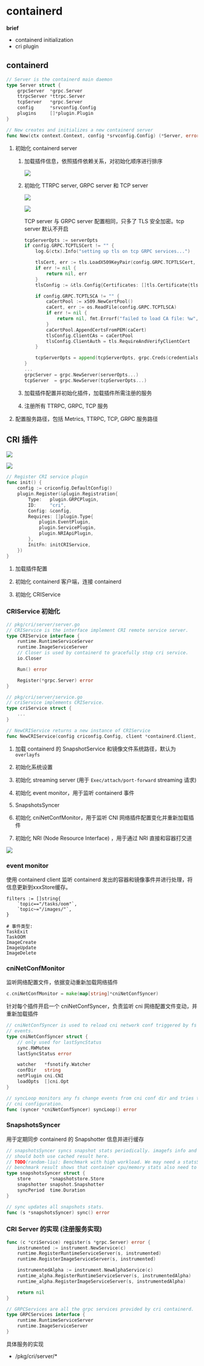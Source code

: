 # containerd

**brief**

- containerd initialization
- cri plugin

## containerd

```go
// Server is the containerd main daemon
type Server struct {
	grpcServer  *grpc.Server
	ttrpcServer *ttrpc.Server
	tcpServer   *grpc.Server
	config      *srvconfig.Config
	plugins     []*plugin.Plugin
}

// New creates and initializes a new containerd server
func New(ctx context.Context, config *srvconfig.Config) (*Server, error)
```

1. 初始化 containerd server

   1. 加载插件信息，依照插件依赖关系，对初始化顺序进行排序

      ![](./src/containerd-cri-init/containerd_plugins.png)

   2. 初始化 TTRPC server, GRPC server 和 TCP server

      ![](./src/containerd-cri-init/containerd_sockets.png)

      ![](./src/containerd-cri-init/address_config.png)

      TCP server 与 GRPC server 配置相同，只多了 TLS 安全加密。tcp server 默认不开启

      ```go
      tcpServerOpts := serverOpts
      if config.GRPC.TCPTLSCert != "" {
          log.G(ctx).Info("setting up tls on tcp GRPC services...")
      
          tlsCert, err := tls.LoadX509KeyPair(config.GRPC.TCPTLSCert, config.GRPC.TCPTLSKey)
          if err != nil {
              return nil, err
          }
          tlsConfig := &tls.Config{Certificates: []tls.Certificate{tlsCert}}
      
          if config.GRPC.TCPTLSCA != "" {
              caCertPool := x509.NewCertPool()
              caCert, err := os.ReadFile(config.GRPC.TCPTLSCA)
              if err != nil {
                  return nil, fmt.Errorf("failed to load CA file: %w", err)
              }
              caCertPool.AppendCertsFromPEM(caCert)
              tlsConfig.ClientCAs = caCertPool
              tlsConfig.ClientAuth = tls.RequireAndVerifyClientCert
          }
      
          tcpServerOpts = append(tcpServerOpts, grpc.Creds(credentials.NewTLS(tlsConfig)))
      }
      ...
      grpcServer = grpc.NewServer(serverOpts...)
      tcpServer  = grpc.NewServer(tcpServerOpts...)
      ```

   3. 加载插件配置并初始化插件，加载插件所需注册的服务

   4. 注册所有 TTRPC, GRPC, TCP 服务

2. 配置服务路径，包括 Metrics, TTRPC, TCP, GRPC 服务路径

## CRI 插件

![](./src/containerd-cri-init/cri_components.png)

![](./src/containerd-cri-init/containerd_init.png)

```go
// Register CRI service plugin
func init() {
	config := criconfig.DefaultConfig()
	plugin.Register(&plugin.Registration{
		Type:   plugin.GRPCPlugin,
		ID:     "cri",
		Config: &config,
		Requires: []plugin.Type{
			plugin.EventPlugin,
			plugin.ServicePlugin,
			plugin.NRIApiPlugin,
		},
		InitFn: initCRIService,
	})
}
```

1. 加载插件配置

2. 初始化 containerd 客户端，连接 containerd

3. 初始化 CRIService

### CRIService 初始化

```go
// pkg/cri/server/server.go
// CRIService is the interface implement CRI remote service server.
type CRIService interface {
	runtime.RuntimeServiceServer
	runtime.ImageServiceServer
	// Closer is used by containerd to gracefully stop cri service.
	io.Closer

	Run() error

	Register(*grpc.Server) error
}

// pkg/cri/server/service.go
// criService implements CRIService.
type criService struct {
    ...
}

// NewCRIService returns a new instance of CRIService
func NewCRIService(config criconfig.Config, client *containerd.Client, nri *nri.API) (CRIService, error)
```

1. 加载 containerd 的 SnapshotService 和镜像文件系统路径，默认为 `overlayfs`
2. 初始化系统设置
3. 初始化 streaming server (用于 `Exec/attach/port-forward` streaming 请求)

4. 初始化 event monitor，用于监听 containerd 事件
5. SnapshotsSyncer
6. 初始化 cniNetConfMonitor，用于监听 CNI 网络插件配置变化并重新加载插件
7. 初始化 NRI (Node Resource Interface) ，用于通过 NRI 直接和容器打交道

![](./src/containerd-cri-init/cri_routines.png)

### event monitor

使用 containerd client 监听 containerd 发出的容器和镜像事件并进行处理，将信息更新到xxxStore缓存。

```
filters := []string{
    `topic=="/tasks/oom"`,
    `topic~="/images/"`,
}

# 事件类型:
TaskExit
TaskOOM
ImageCreate
ImageUpdate
ImageDelete
```

### cniNetConfMonitor

监听网络配置文件，依据变动重新加载网络插件

```go
c.cniNetConfMonitor = make(map[string]*cniNetConfSyncer)
```

针对每个插件开启一个 cniNetConfSyncer，负责监听 cni 网络配置文件变动，并重新加载插件

```go
// cniNetConfSyncer is used to reload cni network conf triggered by fs change
// events.
type cniNetConfSyncer struct {
	// only used for lastSyncStatus
	sync.RWMutex
	lastSyncStatus error

	watcher   *fsnotify.Watcher
	confDir   string
	netPlugin cni.CNI
	loadOpts  []cni.Opt
}

// syncLoop monitors any fs change events from cni conf dir and tries to reload
// cni configuration.
func (syncer *cniNetConfSyncer) syncLoop() error
```

### SnapshotsSyncer

用于定期同步 containerd 的 Snapshotter 信息并进行缓存

```go
// snapshotsSyncer syncs snapshot stats periodically. imagefs info and container stats
// should both use cached result here.
// TODO(random-liu): Benchmark with high workload. We may need a statsSyncer instead if
// benchmark result shows that container cpu/memory stats also need to be cached.
type snapshotsSyncer struct {
	store       *snapshotstore.Store
	snapshotter snapshot.Snapshotter
	syncPeriod  time.Duration
}

// sync updates all snapshots stats.
func (s *snapshotsSyncer) sync() error
```

### CRI Server 的实现 (注册服务实现)

```go
func (c *criService) register(s *grpc.Server) error {
	instrumented := instrument.NewService(c)
	runtime.RegisterRuntimeServiceServer(s, instrumented)
	runtime.RegisterImageServiceServer(s, instrumented)

	instrumentedAlpha := instrument.NewAlphaService(c)
	runtime_alpha.RegisterRuntimeServiceServer(s, instrumentedAlpha)
	runtime_alpha.RegisterImageServiceServer(s, instrumentedAlpha)

	return nil
}

// GRPCServices are all the grpc services provided by cri containerd.
type GRPCServices interface {
	runtime.RuntimeServiceServer
	runtime.ImageServiceServer
}
```

具体服务的实现

- /pkg/cri/server/*
